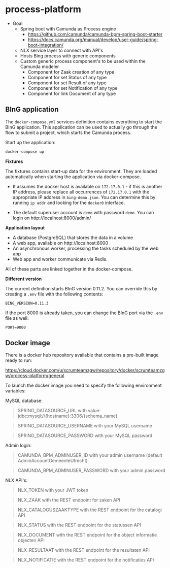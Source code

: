 # process-platform

- Goal
    - Spring boot with Camunda as Process engine
        - https://github.com/camunda/camunda-bpm-spring-boot-starter
        - https://docs.camunda.org/manual/develop/user-guide/spring-boot-integration/
    - NLX service layer to connect with API's
    - Hosts Bing process with generic components
    - Custom generic process component's to be used within the Camunda modeler
        - Component for Zaak creation of any type
        - Component for set Status of any type
        - Component for set Result of any type
        - Component for set Notification of any type
        - Component for link Document of any type

## BInG application

The `docker-compose.yml` services definition contains everything to start
the BInG application. This application can be used to actually go through the
flow to submit a project, which starts the Camunda process.

Start up the application:

```bash
docker-compose up
```

**Fixtures**

The fixtures contains start-up data for the environment. They are loaded
automatically when starting the application via docker-compose.

* It assumes the docker host is available on `172.17.0.1` - if this is another
  IP address, please replace all occurrences of `172.17.0.1` with the appropriate
  IP address in `bing-demo.json`. You can determine this by running `ip addr`
  and looking for the `docker0` interface.

* The default superuser account is `demo` with password `demo`. You can login
  on http://localhost:8000/admin/

**Application layout**

* A database (PostgreSQL) that stores the data in a volume
* A web app, available on http://localhost:8000
* An asynchronous worker, processing the tasks scheduled by the web app
* Web app and worker communicate via Redis.

All of these parts are linked together in the docker-compose.

**Different version**

The current definition starts BInG version 0.11.2. You can override this by
creating a `.env` file with the following contents:

```
BING_VERSION=0.11.3
```

If the port 8000 is already taken, you can change the BInG port via the `.env`
file as well:

```
PORT=9000
```

## Docker image

There is a docker hub repository available that contains a pre-built image ready to run:

https://cloud.docker.com/u/scrumteamzgw/repository/docker/scrumteamzgw/process-platform/general

To launch the docker image you need to specify the following environment variables:


MySQL database:      
> SPRING_DATASOURCE_URL with value: jdbc:mysql://{hostname}:3306/{schema_name}

> SPRING_DATASOURCE_USERNAME with your MySQL username

> SPRING_DATASOURCE_PASSWORD with your MySQL password

Admin login:
> CAMUNDA_BPM_ADMINUSER_ID with your admin username (default AdminAccountGemeenteUtrecht)

> CAMUNDA_BPM_ADMINUSER_PASSWORD with your admin password

NLX API's:
> NLX_TOKEN with your JWT token

> NLX_ZAAK with the REST endpoint for zaken API

> NLX_CATALOGUSZAAKTYPE with the REST endpoint for the catalogi API

> NLX_STATUS with the REST endpoint for the statussen API

> NLX_DOCUMENT with the REST endpoint for the object informatie objecten API

> NLX_RESULTAAT with the REST endpoint for the resultaten API

> NLX_NOTIFICATIE with the REST endpoint for the notificaties API
